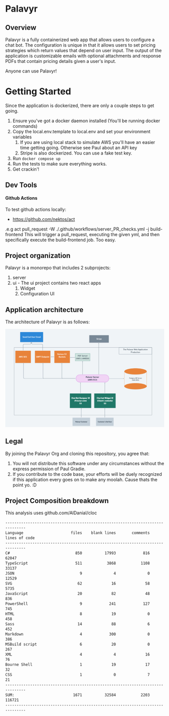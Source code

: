 # Palavyr


## Overview

Palavyr is a fully containerized web app that allows users to configure a chat bot. The configuration is unique in that it allows users to set pricing strategies which return values that depend on user input. The output of the application is customizable emails with optional attachments and response PDFs that contain pricing details given a user's input.

Anyone can use Palavyr!

# Getting Started

Since the application is dockerized, there are only a couple steps to get going.

1. Ensure you've got a docker daemon installed (You'll be running docker commands)
2. Copy the local.env.template to local.env and set your environment variables
   1. If you are using local stack to simulate AWS you'll have an easier time getting going. Otherwise see Paul about an API key
   2. Stripe is also dockerized. You can use a fake test key.
3. Run `docker compose up`
4. Run the tests to make sure everything works.
5. Get crackin'!


## Dev Tools

#### Github Actions

To test github actions locally:
 - https://github.com/nektos/act

.e.g act pull_request -W ./.github/workflows/server_PR_checks.yml -j build-frontend
This will trigger a pull_request, executing the given yml, and then specifically execute the build-frontend job. Too easy.


## Project organization

Palavyr is a monorepo that includes 2 subprojects:

1. server
1. ui - The ui project contains two react apps
   1. Widget
   2. Configuration UI


## Application architecture

The architecture of Palavyr is as follows:

![Palavyr](./assets/architecture.PNG)

## Legal

By joining the Palavyr Org and cloning this repository, you agree that:

 1. You will not distribute this software under any circumstances without the express permission of Paul Gradie.
 2. If you contribute to the code base, your efforts will be duely recognized if this application every goes on to make any moolah. Cause thats the point yo. :D

## Project Composition breakdown

This analysis uses github.com/AlDanial/cloc

```
-------------------------------------------------------------------------------
Language                     files    blank lines       comments  lines of code
-------------------------------------------------------------------------------
C#                             850          17993            816          62047
TypeScript                     511           3868           1108          33137
JSON                             9              4              0          12529
SVG                             62             16             58           5735
JavaScript                      20             82             48            836
PowerShell                       9            241            127            745
HTML                             8             19              0            458
Sass                            14             88              6            452
Markdown                         4            300              0            386
MSBuild script                   6             20              0            267
XML                              4              4             16             76
Bourne Shell                     1             19             17             32
CSS                              1              0              7             21
-------------------------------------------------------------------------------
SUM:                          1671          32584           2203         116721
-------------------------------------------------------------------------------
```